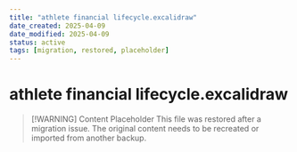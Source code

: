 ```yaml
---
title: "athlete financial lifecycle.excalidraw"
date_created: 2025-04-09
date_modified: 2025-04-09
status: active
tags: [migration, restored, placeholder]
---
```


# athlete financial lifecycle.excalidraw

> [\!WARNING] Content Placeholder
> This file was restored after a migration issue. The original content needs to be recreated or imported from another backup.

